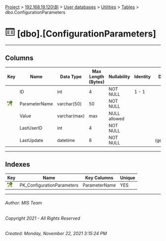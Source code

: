 #### 

[Project](../../../../index.md) > [192.168.19.120\\BI](../../../index.md) > [User databases](../../index.md) > [Utilities](../index.md) > [Tables](Tables.md) > dbo.ConfigurationParameters

# ![Tables](../../../../Images/Table32.png) [dbo].[ConfigurationParameters]

---

## <a name="#columns"></a>Columns

| Key | Name | Data Type | Max Length (Bytes) | Nullability | Identity | Default |
|---|---|---|---|---|---|---|
|  | ID | int | 4 | NOT NULL | 1 - 1 |  |
| [![Cluster Primary Key PK_ConfigurationParameters: ParameterName](../../../../Images/pkcluster.png)](#indexes) | ParameterName | varchar(50) | 50 | NOT NULL |  |  |
|  | Value | varchar(max) | max | NULL allowed |  |  |
|  | LastUserID | int | 4 | NOT NULL |  |  |
|  | LastUpdate | datetime | 8 | NOT NULL |  | (getdate()) |


---

## <a name="#indexes"></a>Indexes

| Key | Name | Key Columns | Unique |
|---|---|---|---|
| [![Cluster Primary Key PK_ConfigurationParameters: ParameterName](../../../../Images/pkcluster.png)](#indexes) | PK_ConfigurationParameters | ParameterName | YES |


---

###### Author:  MIS Team

###### Copyright 2021 - All Rights Reserved

###### Created: Monday, November 22, 2021 3:15:24 PM

